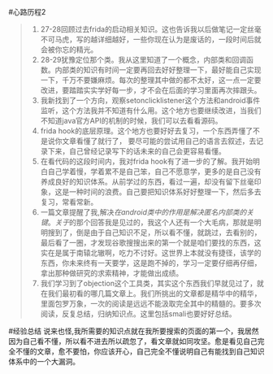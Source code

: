 #心路历程2
>1. 27-28回顾过去frida的启动相关知识。这也告诉我以后做笔记一定丝毫不可马虎，写的越详细越好，一些你现在认为是废话的，一段时间后就会被你忘的精光。
>2. 28-29犹豫定位那个类。我从这里知道了一个概念，内部类和回调函数。内部类的知识有时间一定要再回去好好整理一下，最好能自己实现一下，千万不要嫌麻烦。每次的整理其中做的都不太好，这一点一定要改进，要踏踏实实学好每一步，才不会在后面的学习里面再次摔跟头。
>3. 我新找到了一个方向，观察setonclicklistener这个方法和android事件监听，这个方法我并不知道有什么用。这个地方也要继续改进，当我们不知道java官方API的机制的时候，我们可以去看看源码。
>4. frida hook的底层原理。这个地方也要好好去复习，一个东西弄懂了不是说你文章看懂了就行了， 要尽可能的尝试用自己的语言去叙述，去记录下来，自己曾经记录写下的话未来的自己会更容易看懂。
>5. 在看代码的这段时间内，我对frida hook有了进一步的了解。我开始明白自己学着慢，学着累不是自己笨，自己不愿意学，更多的是自己没有养成良好的知识体系。从前学过的东西，看过一遍，却没有留下丝毫印象，这是一种时间的浪费。自己要把知识体系好好整理一下，然后多去复习，常看常新。
>6. 一篇文章提醒了我,解决$在android类中的作用是解决匿名内部类的关键。关于$的那个回答我是见过的，我这个人还有一个大毛病，那就是明明搜到了，倒是由于自己知识不足，所以看不懂，就跳过，去看别的，最后看了一圈，才发现谷歌搜搜出来的第一个就是咱们要找的东西，这实在是属于南辕北辙啊，吃力不讨好。这世界上本就没有捷径，该学的东西，你未来终有一天要学，这是跑不掉的，学习一定要仔细再仔细，拿出那种做研究的求索精神，才能做出成绩。
>7. 我们学习到了objection这个工具类，其实这个东西我们早就见过了，就在我们最初看的哪几篇文章上。我们所挑出的文章都是精华中的精华，里面包罗万象，一次的阅读是远远不能汲取完全其中的精髓的。要多次阅读，反复总结，归纳知识点。这里包括smali也要好好总结。

#经验总结
说来也怪,我所需要的知识点就在我所要搜索的页面的第一个，我居然因为自己看不懂，所以看不进去所以疏忽了，看文章就如同攻坚。愈是看见自己完全不懂的文章，愈不要怕，你应该开心，自己完全不懂说明自己有能找到自己知识体系中的一个大漏洞。
